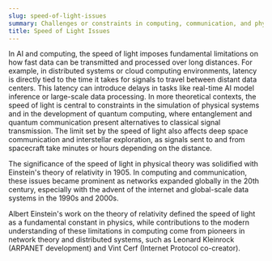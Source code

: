 ```yaml
---
slug: speed-of-light-issues
summary: Challenges or constraints in computing, communication, and physics that arise due to the finite speed at which light (and thus electromagnetic signals) travels.
title: Speed of Light Issues
---
```


In AI and computing, the speed of light imposes fundamental limitations on how fast data can be transmitted and processed over long distances. For example, in distributed systems or cloud computing environments, latency is directly tied to the time it takes for signals to travel between distant data centers. This latency can introduce delays in tasks like real-time AI model inference or large-scale data processing. In more theoretical contexts, the speed of light is central to constraints in the simulation of physical systems and in the development of quantum computing, where entanglement and quantum communication present alternatives to classical signal transmission. The limit set by the speed of light also affects deep space communication and interstellar exploration, as signals sent to and from spacecraft take minutes or hours depending on the distance.

The significance of the speed of light in physical theory was solidified with Einstein's theory of relativity in 1905. In computing and communication, these issues became prominent as networks expanded globally in the 20th century, especially with the advent of the internet and global-scale data systems in the 1990s and 2000s.

Albert Einstein's work on the theory of relativity defined the speed of light as a fundamental constant in physics, while contributions to the modern understanding of these limitations in computing come from pioneers in network theory and distributed systems, such as Leonard Kleinrock (ARPANET development) and Vint Cerf (Internet Protocol co-creator).
